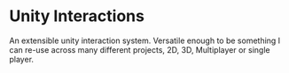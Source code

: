 # Unity Interactions
An extensible unity interaction system. Versatile enough to be something I can re-use across many different projects, 2D, 3D, Multiplayer or single player.